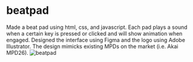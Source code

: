 # beatpad
Made a beat pad using html, css, and javascript. Each pad plays a sound when a certain key is pressed or clicked and will show animation when engaged.
Designed the interface using Figma and the logo using Adobe Illustrator. The design mimicks existing MPDs on the market (i.e. Akai MPD26).
![beatpad](https://user-images.githubusercontent.com/104533011/179093837-ff477158-8056-4a14-aaa0-c8cd934dc297.PNG)

